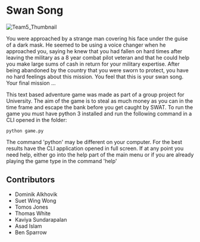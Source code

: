 # Swan Song

![Team5_Thumbnail](https://user-images.githubusercontent.com/55254805/140578702-fc1aa8d6-9394-4aa7-bd73-114caa878f76.png)

You were approached by a strange man covering his face under the guise of a dark mask. He seemed to be using a voice changer when he approached you, saying he knew that you had fallen on hard times after leaving the military as a 8 year combat pilot veteran and that he could help you make large sums of cash in return for your military expertise. After being abandoned by the country that you were sworn to protect, you have no hard feelings about this mission. You feel that this is your swan song. Your final mission ...

This text based adventure game was made as part of a group project for University. The aim of the game is to steal as much money as you can in the time frame and escape the bank before you get caught by SWAT. To run the game you must have python 3 installed and run the following command in a CLI opened in the folder:

```
python game.py
```

The command 'python' may be different on your computer. For the best results have the CLI application opened in full screen. If at any point you need help, either go into the help part of the main menu or if you are already playing the game type in the command 'help'

## Contributors

- Dominik Alkhovik
- Suet Wing Wong
- Tomos Jones
- Thomas White
- Kaviya Sundarapalan
- Asad Islam
- Ben Sparrow
